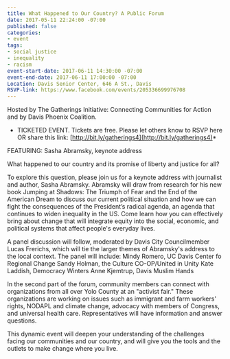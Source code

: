 ```yaml
---
title: What Happened to Our Country? A Public Forum
date: 2017-05-11 22:24:00 -07:00
published: false
categories:
- event
tags:
- social justice
- inequality
- racism
event-start-date: 2017-06-11 14:30:00 -07:00
event-end-date: 2017-06-11 17:00:00 -07:00
Location: Davis Senior Center, 646 A St., Davis
RSVP-link: https://www.facebook.com/events/205336699976708
---
```


Hosted by The Gatherings Initiative: Connecting Communities for Action and by Davis Phoenix Coalition.

* TICKETED EVENT. Tickets are free. Please let others know to RSVP here OR share this link: [http://bit.ly/gatherings4](http://bit.ly/gatherings4)*

FEATURING:
Sasha Abramsky, keynote address

What happened to our country and its promise of liberty and justice for all?

To explore this question, please join us for a keynote address with journalist and author, Sasha Abramsky. Abramsky will draw from research for his new book Jumping at Shadows: The Triumph of Fear and the End of the American Dream to discuss our current political situation and how we can fight the consequences of the President’s radical agenda, an agenda that continues to widen inequality in the US. Come learn how you can effectively bring about change that will integrate equity into the social, economic, and political systems that affect people's everyday lives. 

A panel discussion will follow, moderated by Davis City Councilmember Lucas Frerichs, which will tie the larger themes of Abramsky's address to the local context. The panel will include:
Mindy Romero, UC Davis Center fo Regional Change
Sandy Holman, the Culture CO-OP/United in Unity
Kate Laddish, Democracy Winters
Anne Kjemtrup, Davis Muslim Hands 

In the second part of the forum, community members can connect with organizations from all over Yolo County at an "activist fair." These organizations are working on issues such as immigrant and farm workers' rights, NODAPL and climate change, advocacy with members of Congress, and universal health care. Representatives will have information and answer questions. 

This dynamic event will deepen your understanding of the challenges facing our communities and our country, and will give you the tools and the outlets to make change where you live.